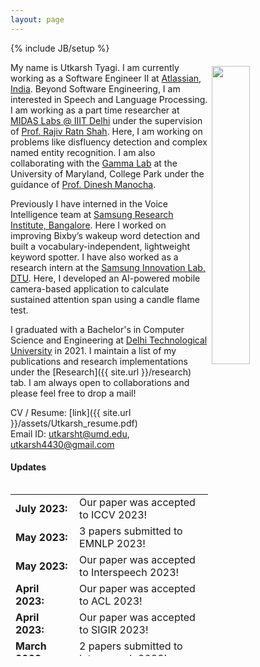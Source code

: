 ```yaml
---
layout: page
---
```

{% include JB/setup %}

<img style="float: right; width: 35%; padding: 6px;" src=" {{ site.url }}assets/utkarsh.jpg">

My name is Utkarsh Tyagi. I am currently working as a Software Engineer II at [Atlassian, India](https://www.atlassian.com/). Beyond Software Engineering, I am interested in Speech and Language Processing. I am working as a part time researcher at [MIDAS Labs @ IIIT Delhi](http://midas.iiitd.edu.in/) under the supervision of [Prof. Rajiv Ratn Shah](https://www.iiitd.ac.in/rajivratn). Here, I am working on problems like disfluency detection and complex named entity recognition. I am also collaborating with the [Gamma Lab](https://gamma.umd.edu/) at the University of Maryland, College Park under the guidance of [Prof. Dinesh Manocha](https://scholar.google.com/citations?user=X08l_4IAAAAJ&hl=en).

Previously I have interned in the Voice Intelligence team at [Samsung Research Institute, Bangalore](https://research.samsung.com/sri-b). Here I worked on improving Bixby’s wakeup word detection and built a  vocabulary-independent, lightweight keyword spotter. I have also worked as a research intern at the [Samsung Innovation Lab, DTU](https://sites.google.com/view/sdarldtu/home?authuser=1&pli=1). Here, I developed an AI-powered mobile camera-based application to calculate sustained attention span using a candle flame test.

I graduated with a Bachelor's in Computer Science and Engineering at [Delhi Technological University](https://www.dtu.ac.in/) in 2021. I maintain a list of my publications and research implementations under the [Research]({{ site.url }}/research) tab. I am always open to collaborations and please feel free to drop a mail!

CV / Resume: [link]({{ site.url }}/assets/Utkarsh_resume.pdf)<br />
Email ID: [utkarsht@umd.edu](mailto:utkarsht@umd.edu), [utkarsh4430@gmail.com](mailto:utkarsh4430@gmail.com)

#### Updates

<div style="height:275px;overflow:auto;">
<table>
<col width="100px">
<col width="630px">
  <tr><td><b>July 2023:</b></td><td>Our paper was accepted to ICCV 2023!</td></tr>
  <tr><td><b>May 2023:</b></td><td>3 papers submitted to EMNLP 2023!</td></tr>
  <tr><td><b>May 2023:</b></td><td>Our paper was accepted to Interspeech 2023!</td></tr>
  <tr><td><b>April 2023:</b></td><td>Our paper was accepted to ACL 2023!</td></tr>
  <tr><td><b>April 2023:</b></td><td>Our paper was accepted to SIGIR 2023!</td></tr>
  <tr><td><b>March 2023:</b></td><td>2 papers submitted to Interspeech 2023!</td></tr>
  <tr><td><b>March 2023:</b></td><td>Paper on implicit hate speech detection submitted to IJCAI 2023!</td></tr>
  <tr><td><b>February 2023:</b></td><td>Paper submitted to SIGIR 2023!</td></tr>
  <tr><td><b>January 2023:</b></td><td>Paper submitted to ACL 2023!</td></tr>
  <tr><td><b>December 2022:</b></td><td>Paper on implicit hate speech detection in online conversations accepted in De-factify 2 @ AAAI 2023!</td></tr>
  <tr><td><b>October 2022:</b></td><td>2 papers submitted to IEEE ICASSP 2023! Pre-print and code now available!</td></tr>
  <tr><td><b>September 2022:</b></td><td>2 patents filed with Atlassian on incident management in multi-party communication channels!</td></tr>
  <tr><td><b>September 2022:</b></td><td>Promoted to Software Engineer 2 at Atlassian!</td></tr>
  <tr><td><b>September 2022:</b></td><td>Started collaborating with the Gamma Lab at the University of Maryland, College Park!</td></tr>
  <tr><td><b>March 2022:</b></td><td>Joined MIDAS Lab, IIIT Delhi. More details on the research can be found in the Research section!</td></tr>
  <tr><td><b>July 2021:</b></td><td>Started as a Software Engineer at Atlassian!</td></tr>